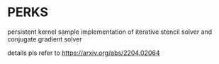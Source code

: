 # PERKS
persistent kernel sample implementation of iterative stencil solver and conjugate gradient solver

details pls refer to https://arxiv.org/abs/2204.02064
